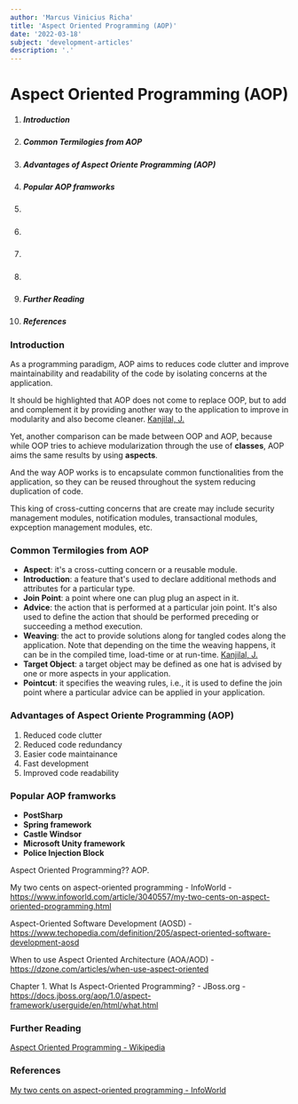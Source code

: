 ```yaml
---
author: 'Marcus Vinicius Richa'
title: 'Aspect Oriented Programming (AOP)'
date: '2022-03-18'
subject: 'development-articles'
description: '.'
---
```


# Aspect Oriented Programming (AOP)

1. ##### Introduction
2. ##### Common Termilogies from AOP
3. ##### Advantages of Aspect Oriente Programming (AOP)
4. ##### Popular AOP framworks
5. ##### 
6. ##### 
7. #####  
8. ##### 
9. ##### Further Reading
10. ##### References

### Introduction
 
As a programming paradigm, AOP aims to reduces code clutter and improve maintainability and readability of the code by isolating concerns at the application.


It should be highlighted that AOP does not come to replace OOP, but to add and complement it by providing another way to the application to improve in modularity and also become cleaner. [Kanjilal, J.](https://www.infoworld.com/article/3040557/my-two-cents-on-aspect-oriented-programming.html)


Yet, another comparison can be made between OOP and AOP, because while OOP tries to achieve modularization through the use of **classes**, AOP aims the same results by using **aspects**.


And the way AOP works is to encapsulate common functionalities from the application, so they can be reused throughout the system reducing duplication of code.

This king of cross-cutting concerns that are create may include security management modules, notification modules, transactional modules, expception management modules, etc.


### Common Termilogies from AOP

- **Aspect**: it's a cross-cutting concern or a reusable module.
- **Introduction**: a feature that's used to declare additional methods and attributes for a particular type.
- **Join Point**: a point where one can plug plug an aspect in it.
- **Advice**: the action that is performed at a particular join point. It's also used to define the action that should be performed preceding or succeeding a method execution.
- **Weaving**: the act to provide solutions along for tangled codes along the application. Note that depending on the time the weaving happens, it can be in the compiled time, load-time or at run-time. [Kanjilal, J.](https://www.infoworld.com/article/3040557/my-two-cents-on-aspect-oriented-programming.html)
- **Target Object**: a target object may be defined as one hat is advised by one or more aspects in your application.
- **Pointcut**: it specifies the weaving rules, i.e., it is used to define the join point where a particular advice can be applied in your application.


### Advantages of Aspect Oriente Programming (AOP)

1. Reduced code clutter
2. Reduced code redundancy
3. Easier code maintainance
4. Fast development
5. Improved code readability


### Popular AOP framworks

- **PostSharp**
- **Spring framework**
- **Castle Windsor**
- **Microsoft Unity framework**
- **Police Injection Block**







Aspect Oriented Programming?? AOP. 

My two cents on aspect-oriented programming - InfoWorld - https://www.infoworld.com/article/3040557/my-two-cents-on-aspect-oriented-programming.html

Aspect-Oriented Software Development (AOSD) - https://www.techopedia.com/definition/205/aspect-oriented-software-development-aosd

When to use Aspect Oriented Architecture (AOA/AOD) - https://dzone.com/articles/when-use-aspect-oriented

Chapter 1. What Is Aspect-Oriented Programming? - JBoss.org - https://docs.jboss.org/aop/1.0/aspect-framework/userguide/en/html/what.html



### Further Reading

[Aspect Oriented Programming - Wikipedia](https://en.wikipedia.org/wiki/Aspect-oriented_programming)


### References

[My two cents on aspect-oriented programming - InfoWorld](https://www.infoworld.com/article/3040557/my-two-cents-on-aspect-oriented-programming.html)


[]()

